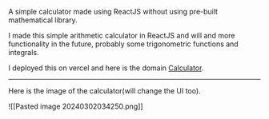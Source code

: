A simple calculator made using ReactJS without using pre-built mathematical library.

I made this simple arithmetic calculator in ReactJS and will and more functionality in the future, probably some trigonometric functions and integrals.

I deployed this on vercel and here is the domain [Calculator](https://calculator-theta-beryl.vercel.app/).

---
Here is the image of the calculator(will change the UI too).

![[Pasted image 20240302034250.png]]


